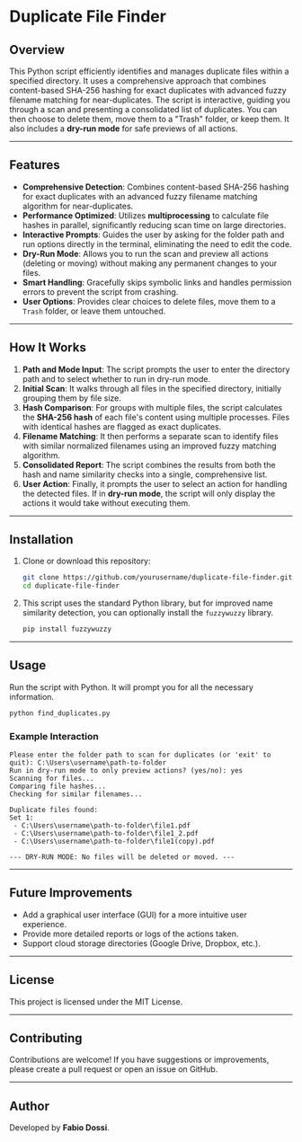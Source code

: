 # Duplicate File Finder

## Overview

This Python script efficiently identifies and manages duplicate files within a specified directory. It uses a comprehensive approach that combines content-based SHA-256 hashing for exact duplicates with advanced fuzzy filename matching for near-duplicates. The script is interactive, guiding you through a scan and presenting a consolidated list of duplicates. You can then choose to delete them, move them to a "Trash" folder, or keep them. It also includes a **dry-run mode** for safe previews of all actions.

-----

## Features

  * **Comprehensive Detection**: Combines content-based SHA-256 hashing for exact duplicates with an advanced fuzzy filename matching algorithm for near-duplicates.
  * **Performance Optimized**: Utilizes **multiprocessing** to calculate file hashes in parallel, significantly reducing scan time on large directories.
  * **Interactive Prompts**: Guides the user by asking for the folder path and run options directly in the terminal, eliminating the need to edit the code.
  * **Dry-Run Mode**: Allows you to run the scan and preview all actions (deleting or moving) without making any permanent changes to your files.
  * **Smart Handling**: Gracefully skips symbolic links and handles permission errors to prevent the script from crashing.
  * **User Options**: Provides clear choices to delete files, move them to a `Trash` folder, or leave them untouched.

-----

## How It Works

1.  **Path and Mode Input**: The script prompts the user to enter the directory path and to select whether to run in dry-run mode.
2.  **Initial Scan**: It walks through all files in the specified directory, initially grouping them by file size.
3.  **Hash Comparison**: For groups with multiple files, the script calculates the **SHA-256 hash** of each file's content using multiple processes. Files with identical hashes are flagged as exact duplicates.
4.  **Filename Matching**: It then performs a separate scan to identify files with similar normalized filenames using an improved fuzzy matching algorithm.
5.  **Consolidated Report**: The script combines the results from both the hash and name similarity checks into a single, comprehensive list.
6.  **User Action**: Finally, it prompts the user to select an action for handling the detected files. If in **dry-run mode**, the script will only display the actions it would take without executing them.

-----

## Installation

1.  Clone or download this repository:
    ```sh
    git clone https://github.com/yourusername/duplicate-file-finder.git
    cd duplicate-file-finder
    ```
2.  This script uses the standard Python library, but for improved name similarity detection, you can optionally install the `fuzzywuzzy` library.
    ```sh
    pip install fuzzywuzzy
    ```

-----

## Usage

Run the script with Python. It will prompt you for all the necessary information.

```sh
python find_duplicates.py
```

### Example Interaction

```
Please enter the folder path to scan for duplicates (or 'exit' to quit): C:\Users\username\path-to-folder
Run in dry-run mode to only preview actions? (yes/no): yes
Scanning for files...
Comparing file hashes...
Checking for similar filenames...

Duplicate files found:
Set 1:
 - C:\Users\username\path-to-folder\file1.pdf
 - C:\Users\username\path-to-folder\file1_2.pdf
 - C:\Users\username\path-to-folder\file1(copy).pdf

--- DRY-RUN MODE: No files will be deleted or moved. ---
```

-----

## Future Improvements

  * Add a graphical user interface (GUI) for a more intuitive user experience.
  * Provide more detailed reports or logs of the actions taken.
  * Support cloud storage directories (Google Drive, Dropbox, etc.).

-----

## License

This project is licensed under the MIT License. 

-----

## Contributing

Contributions are welcome\! If you have suggestions or improvements, please create a pull request or open an issue on GitHub.

-----

## Author

Developed by **Fabio Dossi**.